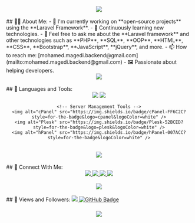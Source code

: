 <div align="center">
    <img src="https://readme-typing-svg.herokuapp.com/?font=Righteous&size=35&center=true&vCenter=true&width=500&height=70&duration=4000&lines=Hi+there,+I'm+Mohamed+Magdy!+👋" />
</div>
<br>
## 🙋‍♂️ About Me:
- 🔭 I'm currently working on **open-source projects** using the **Laravel Framework**.
- 🌱 Continuously learning new technologies.
- 💬 Feel free to ask me about the **Laravel framework** and other technologies such as **PHP**, **SQL**, **OOP**, **HTML**, **CSS**, **Bootstrap**, **JavaScript**, **jQuery**, and more.
- 📫 How to reach me: [mohamed.magedi.backend@gmail.com](mailto:mohamed.magedi.backend@gmail.com)
- 🖼️ Passionate about helping developers.
<br>
<div align="center">
    <img src="https://user-images.githubusercontent.com/73097560/115834477-dbab4500-a447-11eb-908a-139a6edaec5c.gif" />
</div>
<br>
## 🚀 Languages and Tools:
<div align="center">
    <img src="https://skillicons.dev/icons?i=php,laravel,mysql,javascript,html,css,bootstrap,git,firebase,postman" />
    <img src="https://skillicons.dev/icons?i=github,vscode" /><br>
    
    <!-- Server Management Tools -->
    <img alt="cPanel" src="https://img.shields.io/badge/cPanel-FF6C2C?style=for-the-badge&logo=cpanel&logoColor=white" />
    <img alt="Plesk" src="https://img.shields.io/badge/Plesk-52BCED?style=for-the-badge&logo=plesk&logoColor=white" />
    <img alt="hPanel" src="https://img.shields.io/badge/hPanel-007ACC?style=for-the-badge&logoColor=white" />
</div>
<br>
<div align="center">
    <img src="https://user-images.githubusercontent.com/73097560/115834477-dbab4500-a447-11eb-908a-139a6edaec5c.gif" />
</div>
<br>
## 🤝 Connect With Me:
<div align="center">
    <a href="https://www.linkedin.com/in/mohamedmagdy233/" target="_blank">
        <img src="https://img.shields.io/badge/LinkedIn-0077B5?style=for-the-badge&logo=linkedin&logoColor=white" />
    </a>
  <a href="mailto:mohamed.magedi.backend@gmail.com">
    <img src="https://img.shields.io/badge/Gmail-333333?style=for-the-badge&logo=gmail&logoColor=red" />
  </a>
    <a href="https://mohamedmagdy233.github.io/portfolio/">
    <img src="https://img.shields.io/badge/Portfolio-0077B5?style=for-the-badge&logoColor=white" />
  </a>
    <a href="https://wa.me/01024791856">
    <img src="https://img.shields.io/badge/WhatsApp-25D366?style=for-the-badge&logo=whatsapp&logoColor=white" />
  </a>
</div>
<br>
<div align="center">
    <img src="https://user-images.githubusercontent.com/73097560/115834477-dbab4500-a447-11eb-908a-139a6edaec5c.gif" />
</div>
<br>
## 💜 Views and Followers:
<a href="https://github.com/mohamedmagdy233/github-profile-views-counter">
    <img src="https://komarev.com/ghpvc/?username=mohamedmagdy233">
</a>
<a href="https://github.com/mohamedmagdy233?tab=followers"><img src="https://img.shields.io/github/followers/mohamedmagdy233?label=Followers&style=social" alt="GitHub Badge"></a>
<h3 align="center">
    <img src="https://readme-typing-svg.herokuapp.com/?font=Righteous&size=25&center=true&vCenter=true&width=500&height=70&duration=4000&lines=Thanks+for+visiting!+❤️;+Shoot+me+a+message+on+Linkedin!;I'm+a+Long+Life+Learner">
</h3>
